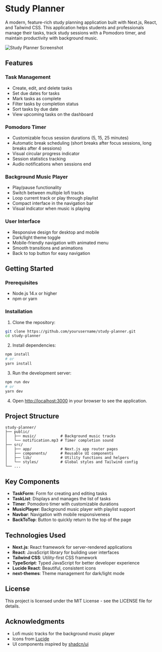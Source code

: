 # Study Planner

A modern, feature-rich study planning application built with Next.js, React, and Tailwind CSS. This application helps students and professionals manage their tasks, track study sessions with a Pomodoro timer, and maintain productivity with background music.

![Study Planner Screenshot](screenshot.png)

## Features

### Task Management
- Create, edit, and delete tasks
- Set due dates for tasks
- Mark tasks as complete
- Filter tasks by completion status
- Sort tasks by due date
- View upcoming tasks on the dashboard

### Pomodoro Timer
- Customizable focus session durations (5, 15, 25 minutes)
- Automatic break scheduling (short breaks after focus sessions, long breaks after 4 sessions)
- Visual circular progress indicator
- Session statistics tracking
- Audio notifications when sessions end

### Background Music Player
- Play/pause functionality
- Switch between multiple lofi tracks
- Loop current track or play through playlist
- Compact interface in the navigation bar
- Visual indicator when music is playing

### User Interface
- Responsive design for desktop and mobile
- Dark/light theme toggle
- Mobile-friendly navigation with animated menu
- Smooth transitions and animations
- Back to top button for easy navigation

## Getting Started

### Prerequisites
- Node.js 14.x or higher
- npm or yarn

### Installation

1. Clone the repository:
```bash
git clone https://github.com/yourusername/study-planner.git
cd study-planner
```

2. Install dependencies:
```bash
npm install
# or
yarn install
```

3. Run the development server:
```bash
npm run dev
# or
yarn dev
```

4. Open [http://localhost:3000](http://localhost:3000) in your browser to see the application.

## Project Structure

```
study-planner/
├── public/
│   ├── music/           # Background music tracks
│   └── notification.mp3 # Timer completion sound
├── src/
│   ├── app/             # Next.js app router pages
│   ├── components/      # Reusable UI components
│   ├── lib/             # Utility functions and helpers
│   └── styles/          # Global styles and Tailwind config
└── ...
```

## Key Components

- **TaskForm**: Form for creating and editing tasks
- **TaskList**: Displays and manages the list of tasks
- **Timer**: Pomodoro timer with customizable durations
- **MusicPlayer**: Background music player with playlist support
- **Navbar**: Navigation with mobile responsiveness
- **BackToTop**: Button to quickly return to the top of the page

## Technologies Used

- **Next.js**: React framework for server-rendered applications
- **React**: JavaScript library for building user interfaces
- **Tailwind CSS**: Utility-first CSS framework
- **TypeScript**: Typed JavaScript for better developer experience
- **Lucide React**: Beautiful, consistent icons
- **next-themes**: Theme management for dark/light mode

## License

This project is licensed under the MIT License - see the LICENSE file for details.

## Acknowledgments

- Lofi music tracks for the background music player
- Icons from [Lucide](https://lucide.dev/)
- UI components inspired by [shadcn/ui](https://ui.shadcn.com/)

